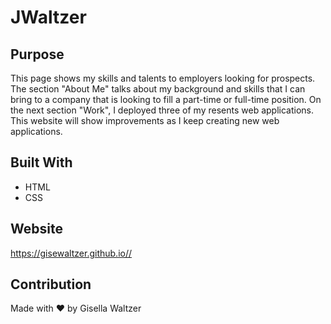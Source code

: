# JWaltzer

## Purpose
This page shows my skills and talents to employers looking for prospects. The section "About Me" talks about my background and skills that I can bring to a company that is looking to fill a part-time or full-time position. On the next section "Work", I deployed three of my resents web applications. This website will show improvements as I keep creating new web applications.

## Built With
* HTML
* CSS

## Website
https://gisewaltzer.github.io//

## Contribution
Made with ❤️ by Gisella Waltzer
